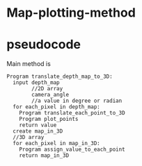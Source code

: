 # Map-plotting-method
# pseudocode


Main method is


    Program translate_depth_map_to_3D:
      input depth_map
            //2D array
            camera_angle
            //a value in degree or radian
      for each_pixel in depth_map:
        Program translate_each_point_to_3D
        Program plot_points
        return value
      create map_in_3D
      //3D array
      for each_pixel in map_in_3D:
        Program assign_value_to_each_point
        return map_in_3D


